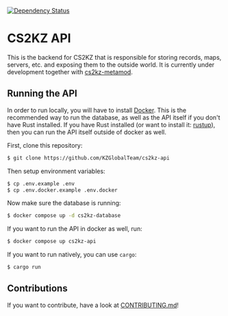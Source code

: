 [![Dependency Status](https://deps.rs/repo/github/kzglobalteam/cs2kz-api/status.svg)](https://deps.rs/repo/github/kzglobalteam/cs2kz-api)

# CS2KZ API

This is the backend for CS2KZ that is responsible for storing records, maps,
servers, etc. and exposing them to the outside world. It is currently under
development together with
[cs2kz-metamod](https://github.com/KZGlobalTeam/cs2kz-metamod).

## Running the API

In order to run locally, you will have to install
[Docker](https://www.docker.com). This is the recommended way to run the
database, as well as the API itself if you don't have Rust installed. If you
have Rust installed (or want to install it:
[rustup](https://www.rust-lang.org/tools/install)), then you can run the API
itself outside of docker as well.

First, clone this repository:

```sh
$ git clone https://github.com/KZGlobalTeam/cs2kz-api
```

Then setup environment variables:

```sh
$ cp .env.example .env
$ cp .env.docker.example .env.docker
```

Now make sure the database is running:

```sh
$ docker compose up -d cs2kz-database
```

If you want to run the API in docker as well, run:

```sh
$ docker compose up cs2kz-api
```

If you want to run natively, you can use `cargo`:

```sh
$ cargo run
```

## Contributions

If you want to contribute, have a look at [CONTRIBUTING.md](./CONTRIBUTING.md)!
